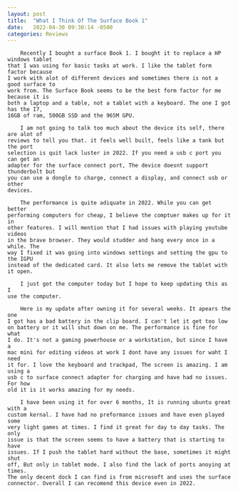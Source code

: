 ```yaml
---
layout: post
title:  "What I Think Of The Surface Book 1"
date:   2022-04-30 09:30:14 -0500
categories: Reviews
---
```

		Recently I bought a surface Book 1. I bought it to replace a HP windows tablet
	that I was using for basic tasks at work. I like the tablet form factor because
	I work with alot of different devices and sometimes there is not a good surface to
	work from. The Surface Book seems to be the best form factor for me because it is
	both a laptop and a table, not a tablet with a keyboard. The one I got has the I7,
	16GB of ram, 500GB SSD and the 965M GPU.
	
		I am not going to talk too much about the device its self, there are alot of
	reviews to tell you that. it feels well built, feels like a tank but the port
	selection is quit lack luster in 2022. If you need a usb c port you can get an
	adapter for the surface connect port, The device doesnt support thunderbolt but
	you can use a dongle to charge, connect a display, and connect usb or other
	devices.
		
		The performance is quite adiquate in 2022. While you can get better
	performing computers for cheap, I believe the comptuer makes up for it in
	other features. I will mention that I had issues with playing youtube videos
	in the brave browser. They would studder and hang every once in a while. The
	way I fixed it was going into windows settings and setting the gpu to the IGPU
	instead of the dedicated card. It also lets me remove the tablet with it open.
		
		I just got the computer today but I hope to keep updating this as I
	use the computer.
		
		Here is my update after owning it for several weeks. It apears the one
	I got has a bad battery in the clip board. I can't let it get too low
	on battery or it will shut down on me. The performance is fine for what
	I do. It's not a gaming powerhouse or a workstation, but since I have a
	mac mini for editing videos at work I dont have any issues for waht I need
	it for. I love the keyboard and trackpad, The screen is amazing. I am using a
	usb c to surface connect adapter for charging and have had no issues. For how
	old it is it works amazing for my needs.

		I have been using it for over 6 months, It is running ubuntu great with a
	custom kernal. I have had no preformance issues and have even played some
	very light games at times. I find it great for day to day tasks. The only
	issue is that the screen seems to have a battery that is starting to have
	issues. If I push the tablet hard without the base, sometimes it might shut
	off, But only in tablet mode. I also find the lack of ports anoying at times.
	The only decent dock I can find is from microsoft and uses the surface
	connector. Overall I can recomend this device even in 2022.
